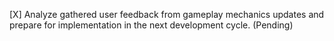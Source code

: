 [X] Analyze gathered user feedback from gameplay mechanics updates and prepare for implementation in the next development cycle. (Pending)